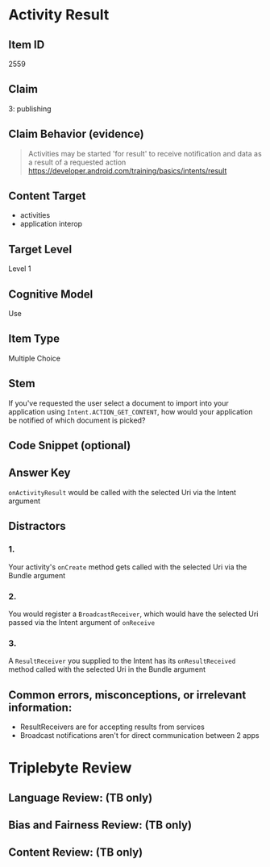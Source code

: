 # Activity Result

## Item ID
2559

## Claim
3: publishing

## Claim Behavior (evidence)
> Activities may be started 'for result' to receive notification and data as a result of a requested action https://developer.android.com/training/basics/intents/result

## Content Target
- activities
- application interop

## Target Level
Level 1

## Cognitive Model
Use

## Item Type
Multiple Choice

## Stem
If you've requested the user select a document to import into your application using `Intent.ACTION_GET_CONTENT`, how would your application be notified of which document is picked?

## Code Snippet (optional)

## Answer Key
`onActivityResult` would be called with the selected Uri via the Intent argument

## Distractors
### 1.
Your activity's `onCreate` method gets called with the selected Uri via the Bundle argument

### 2.
You would register a `BroadcastReceiver`, which would have the selected Uri passed via the Intent argument of `onReceive`

### 3.
A `ResultReceiver` you supplied to the Intent has its `onResultReceived` method called with the selected Uri in the Bundle argument

## Common errors, misconceptions, or irrelevant information:
- ResultReceivers are for accepting results from services
- Broadcast notifications aren't for direct communication between 2 apps

# Triplebyte Review

## Language Review: (TB only)

## Bias and Fairness Review: (TB only)

## Content Review: (TB only)
